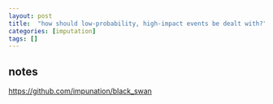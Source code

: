 ```yaml
---
layout: post
title:  "how should low-probability, high-impact events be dealt with?"
categories: [imputation]
tags: []
---
```


## notes

https://github.com/impunation/black_swan